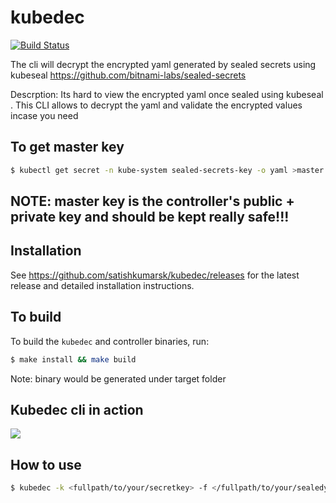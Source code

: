 # kubedec
[![Build Status](https://travis-ci.com/satishkumarsk/kubedec.svg?branch=master)](https://travis-ci.com/satishkumarsk/kubedec)

The cli will decrypt the encrypted yaml generated by sealed secrets using kubeseal  https://github.com/bitnami-labs/sealed-secrets

Descrption:
 Its hard to view the encrypted yaml once sealed using kubeseal . This CLI allows to decrypt the yaml and validate the encrypted values incase you need

## To get master key
```bash
$ kubectl get secret -n kube-system sealed-secrets-key -o yaml >master.key
```

## NOTE: master key is the controller's public + private key and should be kept really safe!!!

 
## Installation
See https://github.com/satishkumarsk/kubedec/releases for the latest release and detailed installation instructions.


## To build
To build the `kubedec` and controller binaries, run:
```bash
$ make install && make build
```
Note: binary would be generated under target folder

## Kubedec cli in action

![](kubedec.gif)

## How to use
```bash
$ kubedec -k <fullpath/to/your/secretkey> -f </fullpath/to/your/sealedyaml>
 ```
